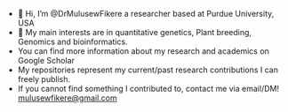 - 👋 Hi, I’m @DrMulusewFikere a researcher based at Purdue University, USA
- 👀 My main interests are in quantitative genetics, Plant breeding, Genomics and bioinformatics.
-  You can find more information about my research and academics on Google Scholar
- My repositories represent my current/past research contributions I can freely publish.
- If you cannot find something I contributed to, contact me via email/DM! mulusewfikere@gmail.com

<!---
DrMulusewFikere/DrMulusewFikere is a ✨ special ✨ repository because its `README.md` (this file) appears on your GitHub profile.
You can click the Preview link to take a look at your changes.
--->

